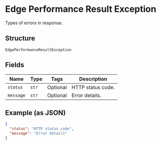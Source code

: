 
# Edge Performance Result Exception

Types of errors in response.

## Structure

`EdgePerformanceResultException`

## Fields

| Name | Type | Tags | Description |
|  --- | --- | --- | --- |
| `status` | `str` | Optional | HTTP status code. |
| `message` | `str` | Optional | Error details. |

## Example (as JSON)

```json
{
  "status": "HTTP status code",
  "message": "Error details"
}
```

